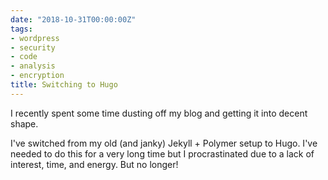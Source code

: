 ```yaml
---
date: "2018-10-31T00:00:00Z"
tags:
- wordpress
- security
- code
- analysis
- encryption
title: Switching to Hugo
---
```


I recently spent some time dusting off my blog and getting it into decent shape.

<!--more-->

I've switched from my old (and janky) Jekyll + Polymer setup to Hugo. I've
needed to do this for a very long time but I procrastinated due to a lack of
interest, time, and energy. But no longer!

